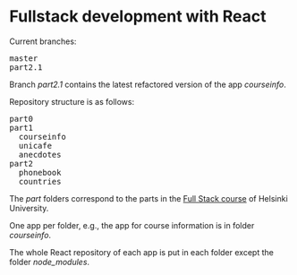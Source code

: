 # Fullstack development with React 
Current branches:
<pre>
master
part2.1
</pre>
Branch <i>part2.1</i> contains the latest refactored version of the app <i>courseinfo</i>.

Repository structure is as follows:
<pre>
part0
part1
  courseinfo
  unicafe
  anecdotes
part2
  phonebook
  countries
</pre>

The <i>part</i> folders correspond to the parts in the [Full Stack course](https://fullstackopen.com/en/#course-contents) of Helsinki University. 

One app per folder, e.g., the app for course information is in folder <i>courseinfo</i>.

The whole React repository of each app is put in each folder except the folder <i>node_modules</i>. 